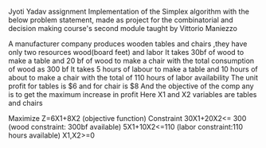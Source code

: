 Jyoti Yadav assignment
Implementation of the Simplex algorithm with the below problem statement, made as project for the
combinatorial and decision making course's second module taught by Vittorio Maniezzo


A manufacturer company produces wooden tables and chairs ,they have only two resources wood(board feet) and labor
It takes 30bf of wood to make a table and 20 bf of wood to make a chair with the total consumption of wood as 300 bf
It takes 5 hours of labour to make a table and 10 hours of about to make a chair with the total of 110 hours of labor availability
The unit profit for tables is $6 and for chair is $8
And the objective of the comp   any is to get the maximum increase in profit
Here X1 and X2 variables are tables and chairs

Maximize        Z=6X1+8X2       (objective function)
Constraint      30X1+20X2<= 300 (wood constraint: 300bf available)
                5X1+10X2<=110   (labor constraint:110 hours available)
                X1,X2>=0
